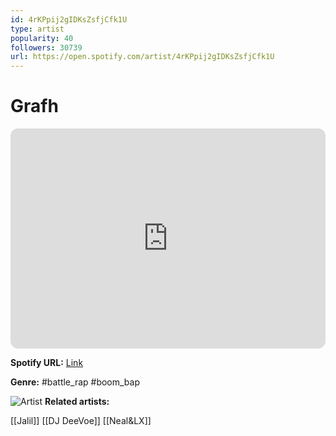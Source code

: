 ```yaml
---
id: 4rKPpij2gIDKsZsfjCfk1U
type: artist
popularity: 40
followers: 30739
url: https://open.spotify.com/artist/4rKPpij2gIDKsZsfjCfk1U
---
```

# Grafh

<iframe style="border-radius:12px" src="https://open.spotify.com/embed/artist/4rKPpij2gIDKsZsfjCfk1U" width="100%" height="352" frameBorder="0" allowfullscreen="" allow="autoplay; clipboard-write; encrypted-media; fullscreen; picture-in-picture" loading="lazy"></iframe>

**Spotify URL:** [Link](https://open.spotify.com/artist/4rKPpij2gIDKsZsfjCfk1U)

**Genre:**  #battle_rap #boom_bap

![Artist](https://i.scdn.co/image/ab6761610000e5eba61d4862ea9385b3af123c7b)
**Related artists:**

[[Jalil]]
[[DJ DeeVoe]]
[[Neal&LX]]
